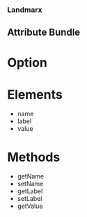 ### Landmarx
## Attribute Bundle
# Option

# Elements
- name
- label
- value

# Methods
- getName
- setName
- getLabel
- setLabel
- getValue